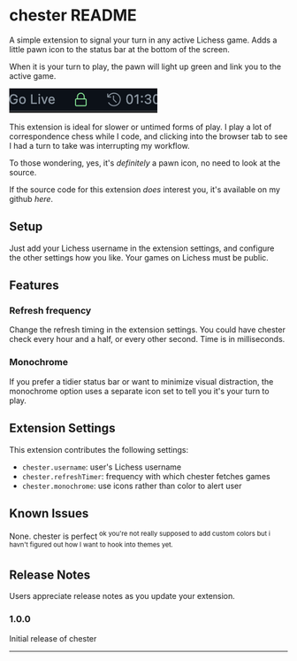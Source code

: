 # chester README

A simple extension to signal your turn in any active Lichess game.
Adds a little pawn icon to the status bar at the bottom of the screen.

When it is your turn to play, the pawn will light up green and link you to
the active game.

![feature X](./images/little.png)

This extension is ideal for slower or untimed forms of play. I play a lot of
correspondence chess while I code, and clicking into the browser tab to see
I had a turn to take was interrupting my workflow.

To those wondering, yes, it's *definitely* a pawn icon, no need to look at the source.

If the source code for this extension *does* interest you, it's available on
my github *here*.

## Setup

Just add your Lichess username in the extension settings, and configure the
other settings how you like. Your games on Lichess must be public.

## Features

### Refresh frequency

Change the refresh timing in the extension settings. You could have chester check every hour and a half, or every other second. Time is in milliseconds.

### Monochrome

If you prefer a tidier status bar or want to minimize visual distraction, the
monochrome option uses a separate icon set to tell you it's your turn to play.

## Extension Settings

This extension contributes the following settings:

* `chester.username`: user's Lichess username
* `chester.refreshTimer`: frequency with which chester fetches games
* `chester.monochrome`: use icons rather than color to alert user

## Known Issues

None. chester is perfect<sup> ok you're not really supposed to add custom colors
but i havn't figured out how I want to hook into themes yet.</sup>



## Release Notes

Users appreciate release notes as you update your extension.

### 1.0.0

Initial release of chester

-----------------------------------------------------------------------------------------------------------

